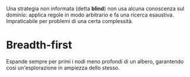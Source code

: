 Una strategia non informata (detta **blind**) non usa alcuna conoscenza sul dominio: applica regole in modo arbitrario e fa una ricerca esaustiva. Impraticabile per problemi di una certa complessità.

# Breadth-first
Espande sempre per primi i nodi meno profondi di un albero, garantendo così un'esplorazione in ampiezza dello stesso.